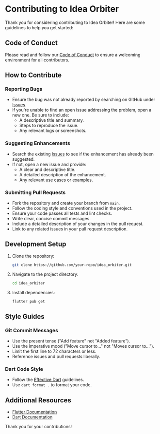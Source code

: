 # Contributing to Idea Orbiter

Thank you for considering contributing to Idea Orbiter! Here are some guidelines to help you get started:

## Code of Conduct

Please read and follow our [Code of Conduct](CODE_OF_CONDUCT.md) to ensure a welcoming environment for all contributors.

## How to Contribute

### Reporting Bugs

- Ensure the bug was not already reported by searching on GitHub under [Issues](https://github.com/your-repo/issues).
- If you're unable to find an open issue addressing the problem, open a new one. Be sure to include:
    - A descriptive title and summary.
    - Steps to reproduce the issue.
    - Any relevant logs or screenshots.

### Suggesting Enhancements

- Search the existing [Issues](https://github.com/your-repo/issues) to see if the enhancement has already been suggested.
- If not, open a new issue and provide:
    - A clear and descriptive title.
    - A detailed description of the enhancement.
    - Any relevant use cases or examples.

### Submitting Pull Requests

- Fork the repository and create your branch from `main`.
- Follow the coding style and conventions used in the project.
- Ensure your code passes all tests and lint checks.
- Write clear, concise commit messages.
- Include a detailed description of your changes in the pull request.
- Link to any related issues in your pull request description.

## Development Setup

1. Clone the repository:
     ```sh
     git clone https://github.com/your-repo/idea_orbiter.git
     ```
2. Navigate to the project directory:
     ```sh
     cd idea_orbiter
     ```
3. Install dependencies:
     ```sh
     flutter pub get
     ```

## Style Guides

### Git Commit Messages

- Use the present tense ("Add feature" not "Added feature").
- Use the imperative mood ("Move cursor to..." not "Moves cursor to...").
- Limit the first line to 72 characters or less.
- Reference issues and pull requests liberally.

### Dart Code Style

- Follow the [Effective Dart](https://dart.dev/guides/language/effective-dart) guidelines.
- Use `dart format .` to format your code.

## Additional Resources

- [Flutter Documentation](https://flutter.dev/docs)
- [Dart Documentation](https://dart.dev/guides)

Thank you for your contributions!